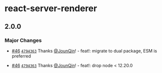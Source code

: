 # react-server-renderer

## 2.0.0

### Major Changes

- [#46](https://github.com/un-ts/react-server-renderer/pull/46) [`4794363`](https://github.com/un-ts/react-server-renderer/commit/47943634cb34dc0d04cca0cee740f6d5d6c30bdc) Thanks [@JounQin](https://github.com/JounQin)! - feat!: migrate to dual package, ESM is preferred

- [#46](https://github.com/un-ts/react-server-renderer/pull/46) [`4794363`](https://github.com/un-ts/react-server-renderer/commit/47943634cb34dc0d04cca0cee740f6d5d6c30bdc) Thanks [@JounQin](https://github.com/JounQin)! - feat!: drop node < 12.20.0
